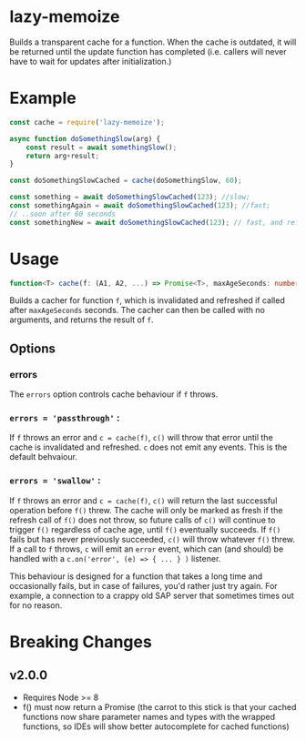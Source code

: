 # lazy-memoize

Builds a transparent cache for a function. When the cache is outdated, it will be returned until the update function has completed (i.e. callers will never have to wait for updates after initialization.)

# Example

```js
const cache = require('lazy-memoize');

async function doSomethingSlow(arg) {
	const result = await somethingSlow();
	return arg+result;
}

const doSomethingSlowCached = cache(doSomethingSlow, 60);

const something = await doSomethingSlowCached(123); //slow;
const somethingAgain = await doSomethingSlowCached(123); //fast;
// ..soon after 60 seconds
const somethingNew = await doSomethingSlowCached(123); // fast, and refreshed.
```

# Usage

```ts
function<T> cache(f: (A1, A2, ...) => Promise<T>, maxAgeSeconds: number, options?: Options): ((A1, A2, ...) => Promise<T>) & EventEmitter
```

Builds a cacher for function `f`, which is invalidated and refreshed if called after `maxAgeSeconds` seconds. The cacher can then be called with no arguments, and returns the result of `f`.

## Options

### errors

The `errors` option controls cache behaviour if `f` throws.

### `errors = 'passthrough'` :

If `f` throws an error and `c = cache(f)`, `c()` will throw that error until the cache is invalidated and refreshed. `c` does not emit any events. This is the default behvaiour.

### `errors = 'swallow'` :

If `f` throws an error and `c = cache(f)`, `c()` will return the last successful operation before `f()` threw. The cache will only be marked as fresh if the refresh call of `f()` does not throw, so future calls of `c()` will continue to trigger `f()` regardless of cache age, until `f()` eventually succeeds. If `f()` fails but has never previously succeeded, `c()` will throw whatever `f()` threw. If a call to `f` throws, `c` will emit an `error` event, which can (and should) be handled with a `c.on('error', (e) => { ... } )` listener.

This behaviour is designed for a function that takes a long time and occasionally fails, but in case of failures, you'd rather just try again. For example, a connection to a crappy old SAP server that sometimes times out for no reason.

# Breaking Changes

## v2.0.0

-   Requires Node >= 8
-   f() must now return a Promise (the carrot to this stick is that your cached functions now share parameter names and types with the wrapped functions, so IDEs will show better autocomplete for cached functions)
